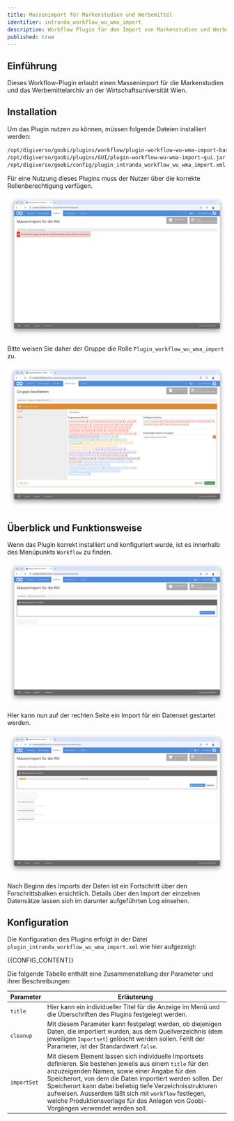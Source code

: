 ```yaml
---
title: Massenimport für Markenstudien und Werbemittel
identifier: intranda_workflow_wu_wma_import
description: Workflow Plugin für den Import von Markenstudien und Werbemitteln an der WU Wien
published: true
---
```


## Einführung
Dieses Workflow-Plugin erlaubt einen Massenimport für die Markenstudien und das Werbemittelarchiv an der Wirtschaftsuniversität Wien.

## Installation
Um das Plugin nutzen zu können, müssen folgende Dateien installiert werden:

```bash
/opt/digiverso/goobi/plugins/workflow/plugin-workflow-wu-wma-import-base.jar
/opt/digiverso/goobi/plugins/GUI/plugin-workflow-wu-wma-import-gui.jar
/opt/digiverso/goobi/config/plugin_intranda_workflow_wu_wma_import.xml
```

Für eine Nutzung dieses Plugins muss der Nutzer über die korrekte Rollenberechtigung verfügen.

![Ohne korrekte Berechtigung ist das Plugin nicht nutzbar](screen1_de.png)

Bitte weisen Sie daher der Gruppe die Rolle `Plugin_workflow_wu_wma_import` zu.

![Korrekt zugewiesene Rolle für die Nutzer](screen2_de.png)


## Überblick und Funktionsweise
Wenn das Plugin korrekt installiert und konfiguriert wurde, ist es innerhalb des Menüpunkts `Workflow` zu finden.

![Nutzeroberfläche des Plugins](screen3_de.png)

Hier kann nun auf der rechten Seite ein Import für ein Datenset gestartet werden.

![Gestarteter Import](screen4_de.png)

Nach Beginn des Imports der Daten ist ein Fortschritt über den Forschrittsbalken ersichtlich. Details über den Import der einzelnen Datensätze lassen sich im darunter aufgeführten Log einsehen.

## Konfiguration
Die Konfiguration des Plugins erfolgt in der Datei `plugin_intranda_workflow_wu_wma_import.xml` wie hier aufgezeigt:

{{CONFIG_CONTENT}}

Die folgende Tabelle enthält eine Zusammenstellung der Parameter und ihrer Beschreibungen:

Parameter   | Erläuterung
------------|-----------------------------------------------------------------------------------------------------------------------------------------------------------------------------------------------------------------------------------------------------------------------------------------------------------------------------------------------------------------------------------------------------------------------------------------
`title`     | Hier kann ein individueller Titel für die Anzeige im Menü und die Überschriften des Plugins festgelegt werden.
`cleanup`   | Mit diesem Parameter kann festgelegt werden, ob diejenigen Daten, die importiert wurden, aus dem Quellverzeichnis (dem jeweiligen `Importset`) gelöscht werden sollen. Fehlt der Parameter, ist der Standardwert `false`.
`importSet` | Mit diesem Element lassen sich individuelle Importsets definieren. Sie bestehen jeweils aus einem `title` für den anzuzeigenden Namen, sowie einer Angabe für den Speicherort, von dem die Daten importiert werden sollen. Der Speicherort kann dabei beliebig tiefe Verzeichnisstrukturen aufweisen. Ausserdem läßt sich mit `workflow` festlegen, welche Produktionsvorlage für das Anlegen von Goobi-Vorgängen verwendet werden soll.

